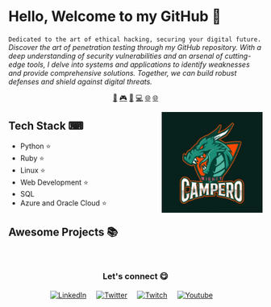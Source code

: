 # Hello, Welcome to my GitHub 👋


`Dedicated to the art of ethical hacking, securing your digital future.`<br><em> Discover the art of penetration testing through my GitHub repository. With a deep understanding of security vulnerabilities and an arsenal of cutting-edge tools, I delve into systems and applications to identify weaknesses and provide comprehensive solutions. Together, we can build robust defenses and shield against digital threats.</em>


<p align="center">
<a href="https://github.com/Campero727/Campero727/blob/master/ai.md">🤖</a>
<a href="https://github.com/Campero727/Campero727/blob/master/gamedev.md">🎮</a>
<a href="https://github.com/Campero727/Campero727/blob/master/blockchain.md">🔑</a>
<a href="https://github.com/Campero727/Campero727/blob/master/backend.md">💻</a>
<a href="https://github.com/Campero727/Campero727/blob/master/WebDevelopment.md">🌐</a>
<a href="https://github.com/Campero727/Campero727/blob/master/frontend.md">🌐</a>
</p>


<a href="">
<img align="right" height="auto" width="200" src="https://github.com/Campero727/Campero727/blob/main/img/logo.jpg"/>
</a>


## Tech Stack ⌨
- Python ⭐
- Ruby ⭐
- Linux ⭐
- Web Development ⭐
- SQL 
- Azure and Oracle Cloud ⭐


## Awesome Projects 📚



<br>

<div align="center">
<h3 align="center">Let's connect 😋</h3>
</div>
<p align="center">
<a href="https://www.linkedin.com/" target="blank">
<img align="center" width="30px" alt="LinkedIn" src="https://www.vectorlogo.zone/logos/linkedin/linkedin-icon.svg"/></a> &nbsp; &nbsp;
<a href="https://twitter.com/" target="blank">
<img align="center" width="30px" alt="Twitter" src="https://www.vectorlogo.zone/logos/twitter/twitter-official.svg"/></a> &nbsp; &nbsp;
<a href="https://www.twitch.tv/" target="blank">
<img align="center" width="30px" alt="Twitch" src="https://www.vectorlogo.zone/logos/twitch/twitch-icon.svg"/></a> &nbsp; &nbsp;
<a href="https://www.youtube.com/" target="blank">
<img align="center" width="30px" alt="Youtube" src="https://www.vectorlogo.zone/logos/youtube/youtube-icon.svg"/></a> &nbsp; &nbsp;

</p>



